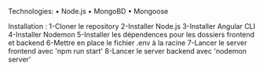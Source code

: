Technologies:
• Node.js
• MongoBD
• Mongoose

Installation :
1-Cloner le repository 
2-Installer Node.js 
3-Installer Angular CLI 
4-Installer Nodemon 
5-Installer les dépendences pour les dossiers frontend et backend
6-Mettre en place le fichier .env à la racine 
7-Lancer le server frontend avec 'npm run start'
8-Lancer le server backend avec 'nodemon server'
